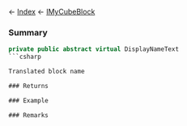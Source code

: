 ← [Index](Api-Index) ← [IMyCubeBlock](VRage.Game.ModAPI.Ingame.IMyCubeBlock)

### Summary

```csharp
private public abstract virtual DisplayNameText
```csharp

Translated block name

### Returns

### Example

### Remarks

